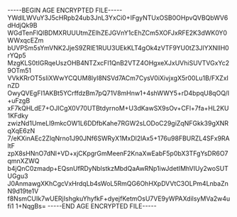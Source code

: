 -----BEGIN AGE ENCRYPTED FILE-----
YWdlLWVuY3J5cHRpb24ub3JnL3YxCi0+IFgyNTUxOSB0OHpvQVBQbWV6dHdjQk9B
WGdTenFlQlBDMXRUUUtmZElhZEJGVnY1cEhZCm5XOFJxRFE2K3dWK0Y0WWxqcEZm
bUVPSm5sYmVNK2JjeS9ZRlE1RUU3UEkKLT4gOk4zVTF9YU0tZ3JlYXNlIH0rYQp5
MzgKLS0tIGRqeUszOHB4NTZxcFI1QnB2VTZ4OHgxeXJxUVhiSUVTVGxYc29OTm51
VVkKRrOT5sIiXWwYCQUM8lyI8NSVd7ACm7CysV0iXivjxgX5r00Lu1B/FXZxInZD
OwyQVEgFI1AKBt5YCrffdzBm7pQ71V8mHnw1+4shWWY5+rD4bpqU8qOQ/I+uFzgB
xF7kQHLdE7+OJICgX0V70UTBtdyrnoM+U3dKawSX9sOv+CFl+7fa+HL2KU1KFdky
zwizNd1UmeLl9mkcOW1L6DDfbKahe7RGW2sLODoC29giZqNFGkk39gXNRqXqE6zN
7/eKXinAEc2ZlqNrno1J90JNf6SWRyX1MxDl2lAx5+176u98FBURZL4SFx9RAltF
zpX8sHNnO7dNI+VD+xjCKpgrGmMeenF2KnaXwEabF5p0bX3TFgYsDR6O7qmnXZWQ
b4jQnC0zmadp+EQsnUfRDyNblstkzMbdQaAwRNp1iwJdetIMhVIUy2woSUTUGgu3
J0AnmawgXKhCgcVxHrdqLb4sWoL5RmQG6OhHXpDVVtC3OLPm4LnbaZnN9d19te1V
f8NsmCUIk7wUERjIshgkuYhyfkF+dyejfKetmOsU7VE9yWPAXdilsyMVa2w4ufi1
1+NqgBs=
-----END AGE ENCRYPTED FILE-----
